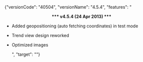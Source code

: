 ﻿{"versionCode": "40504", 
"versionName": "4.5.4", 
"features": "<center><strong>*** v4.5.4 (24 Apr 2013) ***</strong></center><p>
* Added geopositioning (auto fetching coordinates) in test mode<p>
* Trend view design reworked<p>
* Optimized images<p>",
"target": ""}